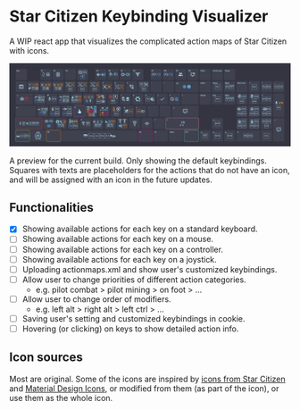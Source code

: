 # Star Citizen Keybinding Visualizer

A WIP react app that visualizes the complicated action maps of Star Citizen with icons.

![preview](./images/preview.png)

A preview for the current build. Only showing the default keybindings. Squares with texts are placeholders for the actions that do not have an icon, and will be assigned with an icon in the future updates.

## Functionalities

- [x] Showing available actions for each key on a standard keyboard.
- [ ] Showing available actions for each key on a mouse.
- [ ] Showing available actions for each key on a controller.
- [ ] Showing available actions for each key on a joystick.
- [ ] Uploading actionmaps.xml and show user's customized keybindings.
- [ ] Allow user to change priorities of different action categories. 
  - e.g. pilot combat > pilot mining > on foot > ...
- [ ] Allow user to change order of modifiers. 
  - e.g. left alt > right alt > left ctrl > ...
- [ ] Saving user's setting and customized keybindings in cookie.
- [ ] Hovering (or clicking) on keys to show detailed action info.

## Icon sources

Most are original. Some of the icons are inspired by [icons from Star Citizen](https://robertsspaceindustries.com/pledge/ships/gladius/Gladius#holo-viewer) and [Material Design Icons](https://pictogrammers.com/library/mdi/), or modified from them (as part of the icon), or use them as the whole icon.

